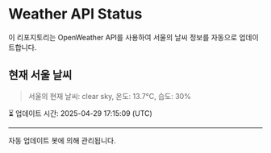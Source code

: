 
# Weather API Status

이 리포지토리는 OpenWeather API를 사용하여 서울의 날씨 정보를 자동으로 업데이트합니다.

## 현재 서울 날씨
> 서울의 현재 날씨: clear sky, 온도: 13.7°C, 습도: 30%

⏳ 업데이트 시간: 2025-04-29 17:15:09 (UTC)

---
자동 업데이트 봇에 의해 관리됩니다.
